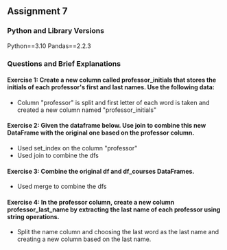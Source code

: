 ## Assignment 7

### Python and Library Versions
Python==3.10
Pandas==2.2.3

### Questions and Brief Explanations

#### Exercise 1: Create a new column called **professor_initials** that stores the initials of each professor's first and last names. Use the following data:
- Column "professor" is split and first letter of each word is taken and created a new column named "professor_initials"

#### Exercise 2: Given the dataframe below. Use **join** to combine this new DataFrame with the original one based on the professor column.
- Used set_index on the column "professor"
- Used join to combine the dfs

#### Exercise 3: Combine the original df and df_courses DataFrames.
- Used merge to combine the dfs

#### Exercise 4: In the professor column, create a new column professor_last_name by extracting the last name of each professor using string operations.
- Split the name column and choosing the last word as the last name and creating a new column based on the last name.
